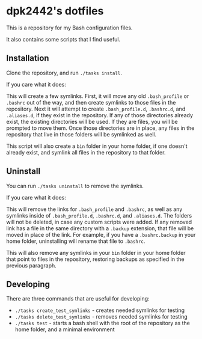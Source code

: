 # dpk2442's dotfiles

This is a repository for my Bash configuration files.

It also contains some scripts that I find useful.

## Installation

Clone the repository, and run `./tasks install`.

If you care what it does:

This will create a few symlinks. First, it will move any old `.bash_profile` or `.bashrc` out of the way, and then create symlinks to those files in the repository. Next it will attempt to create `.bash_profile.d`, `.bashrc.d`, and `.aliases.d`, if they exist in the repository. If any of those directories already exist, the existing directories will be used. If they are files, you will be prompted to move them. Once those directories are in place, any files in the repository that live in those folders will be symlinked as well.

This script will also create a `bin` folder in your home folder, if one doesn't already exist, and symlink all files in the repository to that folder.

## Uninstall

You can run `./tasks uninstall` to remove the symlinks.

If you care what it does:

This will remove the links for `.bash_profile` and `.bashrc`, as well as any symlinks inside of `.bash_profile.d`, `.bashrc.d`, and `.aliases.d`. The folders will not be deleted, in case any custom scripts were added. If any removed link has a file in the same directory with a `.backup` extension, that file will be moved in place of the link. For example, if you have a `.bashrc.backup` in your home folder, uninstalling will rename that file to `.bashrc`.

This will also remove any symlinks in your `bin` folder in your home folder that point to files in the repository, restoring backups as specified in the previous paragraph.

## Developing

There are three commands that are useful for developing:
* `./tasks create_test_symlinks` - creates needed symlinks for testing
* `./tasks delete_test_symlinks` - removes needed symlinks for testing
* `./tasks test` - starts a bash shell with the root of the repository as the home folder, and a minimal environment
